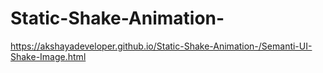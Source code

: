 # Static-Shake-Animation-
https://akshayadeveloper.github.io/Static-Shake-Animation-/Semanti-UI-Shake-Image.html

